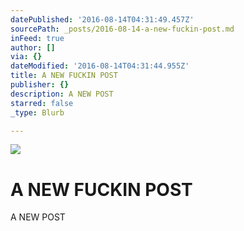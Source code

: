 ```yaml
---
datePublished: '2016-08-14T04:31:49.457Z'
sourcePath: _posts/2016-08-14-a-new-fuckin-post.md
inFeed: true
author: []
via: {}
dateModified: '2016-08-14T04:31:44.955Z'
title: A NEW FUCKIN POST
publisher: {}
description: A NEW POST
starred: false
_type: Blurb

---
```

![](https://the-grid-user-content.s3-us-west-2.amazonaws.com/b1998406-30c5-409b-9e4e-7f5a7e5d3cda.jpg)

# A NEW FUCKIN POST

A NEW POST